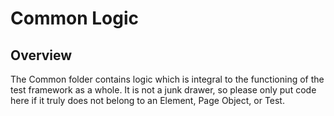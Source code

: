 # Common Logic

## Overview
The Common folder contains logic which is integral to the functioning of the test framework as a whole. It is not a junk drawer, so please only put code here if it truly does not belong to an Element, Page Object, or Test.
